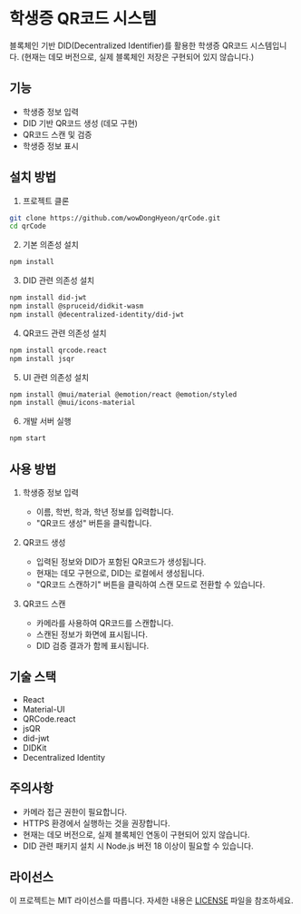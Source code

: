 # 학생증 QR코드 시스템

블록체인 기반 DID(Decentralized Identifier)를 활용한 학생증 QR코드 시스템입니다.
(현재는 데모 버전으로, 실제 블록체인 저장은 구현되어 있지 않습니다.)

## 기능

- 학생증 정보 입력
- DID 기반 QR코드 생성 (데모 구현)
- QR코드 스캔 및 검증
- 학생증 정보 표시

## 설치 방법

1. 프로젝트 클론
```bash
git clone https://github.com/wowDongHyeon/qrCode.git
cd qrCode
```

2. 기본 의존성 설치
```bash
npm install
```

3. DID 관련 의존성 설치
```bash
npm install did-jwt
npm install @spruceid/didkit-wasm
npm install @decentralized-identity/did-jwt
```

4. QR코드 관련 의존성 설치
```bash
npm install qrcode.react
npm install jsqr
```

5. UI 관련 의존성 설치
```bash
npm install @mui/material @emotion/react @emotion/styled
npm install @mui/icons-material
```

6. 개발 서버 실행
```bash
npm start
```

## 사용 방법

1. 학생증 정보 입력
   - 이름, 학번, 학과, 학년 정보를 입력합니다.
   - "QR코드 생성" 버튼을 클릭합니다.

2. QR코드 생성
   - 입력된 정보와 DID가 포함된 QR코드가 생성됩니다.
   - 현재는 데모 구현으로, DID는 로컬에서 생성됩니다.
   - "QR코드 스캔하기" 버튼을 클릭하여 스캔 모드로 전환할 수 있습니다.

3. QR코드 스캔
   - 카메라를 사용하여 QR코드를 스캔합니다.
   - 스캔된 정보가 화면에 표시됩니다.
   - DID 검증 결과가 함께 표시됩니다.

## 기술 스택

- React
- Material-UI
- QRCode.react
- jsQR
- did-jwt
- DIDKit
- Decentralized Identity

## 주의사항

- 카메라 접근 권한이 필요합니다.
- HTTPS 환경에서 실행하는 것을 권장합니다.
- 현재는 데모 버전으로, 실제 블록체인 연동이 구현되어 있지 않습니다.
- DID 관련 패키지 설치 시 Node.js 버전 18 이상이 필요할 수 있습니다.

## 라이선스

이 프로젝트는 MIT 라이선스를 따릅니다. 자세한 내용은 [LICENSE](LICENSE) 파일을 참조하세요.
